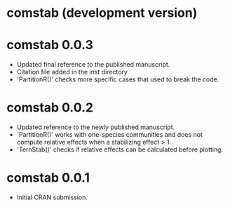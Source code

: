 # comstab (development version)

# comstab 0.0.3

* Updated final reference to the published manuscript.
* Citation file added in the inst directory
* 'PartitionR()' checks more specific cases that used to break the code. 

# comstab 0.0.2

* Updated reference to the newly published manuscript.
* 'PartitionR()' works with one-species communities and does not compute relative effects when a stabilizing effect > 1.
* 'TernStab()' checks if relative effects can be calculated before plotting.

# comstab 0.0.1

* Initial CRAN submission.
